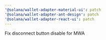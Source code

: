 ```yaml
---
'@solana/wallet-adapter-material-ui': patch
'@solana/wallet-adapter-ant-design': patch
'@solana/wallet-adapter-react-ui': patch
---
```


Fix disconnect button disable for MWA
